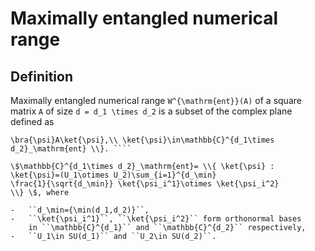Maximally entangled numerical range
===================================

Definition
----------

Maximally entangled numerical range ``W^{\mathrm{ent}}(A)`` of a
square matrix ``A`` of size ``d = d_1 \times d_2`` is a subset of the
complex plane defined as

```` W^{\mathrm{ent}}(A)=\\{z \in \mathbb{C}:\\ z=
\bra{\psi}A\ket{\psi},\\ \ket{\psi}\in\mathbb{C}^{d_1\times
d_2}_\mathrm{ent} \\}. ````

\$\mathbb{C}^{d_1\times d_2}_\mathrm{ent}= \\{ \ket{\psi} :
\ket{\psi}=(U_1\otimes U_2)\sum_{i=1}^{d_\min}
\frac{1}{\sqrt{d_\min}} \ket{\psi_i^1}\otimes \ket{\psi_i^2}
\\} \$, where

-   ``d_\min={\min(d_1,d_2)}``,
-   ``\ket{\psi_i^1}``, ``\ket{\psi_i^2}`` form orthonormal bases
    in ``\mathbb{C}^{d_1}`` and ``\mathbb{C}^{d_2}`` respectively,
-   ``U_1\in SU(d_1)`` and ``U_2\in SU(d_2)``.
